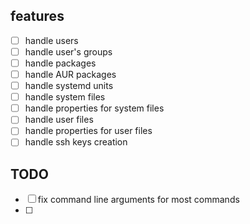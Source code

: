 ## features
- [ ] handle users
- [ ] handle user's groups
- [ ] handle packages
- [ ] handle AUR packages
- [ ] handle systemd units
- [ ] handle system files
- [ ] handle properties for system files
- [ ] handle user files
- [ ] handle properties for user files
- [ ] handle ssh keys creation

## TODO

- [ ] fix command line arguments for most commands
- [ ] 
